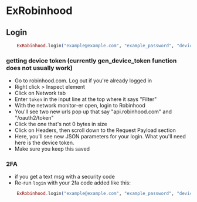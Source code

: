 # ExRobinhood

## Login

```elixir
    ExRobinhood.login("example@example.com", "example_password", "device_token")
```

### getting device token (currently gen_device_token function does not usually work)

- Go to robinhood.com. Log out if you're already logged in
- Right click > Inspect element
- Click on Network tab
- Enter `token` in the input line at the top where it says "Filter"
- With the network monitor-er open, login to Robinhood
- You'll see two new urls pop up that say "api.robinhood.com" and "/oauth2/token"
- Click the one that's not 0 bytes in size
- Click on Headers, then scroll down to the Request Payload section
- Here, you'll see new JSON parameters for your login. What you'll need here is the device token.
- Make sure you keep this saved


### 2FA

- if you get a text msg with a security code
- Re-run `login` with your 2fa code added like this:
```elixir
    ExRobinhood.login("example@example.com", "example_password", "device_token", "2fa_code")
```